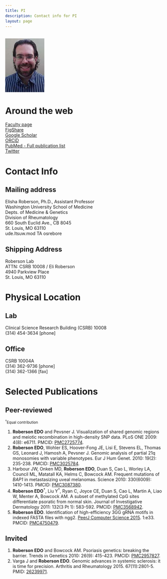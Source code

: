 ```yaml
---
title: PI
description: Contact info for PI
layout: page
---
```


<div id="sidebar">
<br><img src="images/people/pi.jpg" alt="PI pic" width="125px" height="172px">
</div>

<div id="maintext">
<h1>Around the web</h1>
<a href="http://www.rheumatology.wustl.edu/faculty/research-faculty/eroberson.html">Faculty page</a><br>
<a href="https://figshare.com/authors/Elisha_Roberson/98532">FigShare</a><br>
<a href="https://scholar.google.com/citations?user=Ny14EfMAAAAJ&hl=en">Google Scholar</a><br>
<a href="https://orcid.org/0000-0001-5921-2399">ORCiD</a><br>
<a href="https://www.ncbi.nlm.nih.gov/pubmed/?term=Roberson+Elisha[au]">PubMed - Full publication list</a><br>
<a href="https://twitter.com/thatdnaguy">Twitter</a><br>

<h1>Contact Info</h1>
<h2>Mailing address</h2>
Elisha Roberson, Ph.D., Assistant Professor<br>
Washington University School of Medicine<br>
Depts. of Medicine & Genetics<br>
Division of Rheumatology<br>
660 South Euclid Ave., CB 8045<br>
St. Louis, MO 63110<br>
<span class="reverse"> ude.ltsuw.mod TA osrebore </span>

<h2>Shipping Address</h2>
Roberson Lab<br>
ATTN: CSRB 10008 / Eli Roberson<br>
4940 Parkview Place<br>
St. Louis, MO 63110

<h1>Physical Location</h1>
<h2>Lab</h2>
Clinical Science Research Building (CSRB) 10008<br>
(314) 454-3634 [phone]<br>

<h2>Office</h2>
CSRB 10004A<br>
(314) 362-9736 [phone]<br>
(314) 362-1366 [fax]<br>

<h1>Selected Publications</h1>
<h2>Peer-reviewed</h2>
<small><sup>&dagger;</sup>Equal contribution</small>
<ol>
<li><strong>Roberson EDO</strong> and Pevsner J. Visualization of shared genomic regions and meiotic recombination in high-density SNP data. PLoS ONE 2009: 4(8): e6711. PMCID: <a href="http://www.ncbi.nlm.nih.gov/pmc/articles/PMC2725774/">PMC2725774</a>.</li>
<li><strong>Roberson EDO</strong>, Wohler ES, Hoover-Fong JE, Lisi E, Stevens EL, Thomas GS, Leonard J, Hamosh A, Pevsner J. Genomic analysis of partial 21q monosomies with variable phenotypes. Eur J Hum Genet. 2010: 19(2): 235-238. PMCID: <a href="http://www.ncbi.nlm.nih.gov/pmc/articles/PMC3025784/">PMC3025784</a>.</li>
<li>Harbour JW, Onken MD, <strong>Roberson EDO</strong>, Duan S, Cao L, Worley LA, Council ML, Matatall KA, Helms C, Bowcock AM. Frequent mutations of <i>BAP1</i> in metastasizing uveal melanomas. Science 2010: 330(6009): 1410-1413. PMCID: <a href="http://www.ncbi.nlm.nih.gov/pmc/articles/PMC3087380/">PMC3087380</a>.</li>
<li><strong>Roberson EDO</strong><sup>&dagger;</sup>, Liu Y<sup>&dagger;</sup>, Ryan C, Joyce CE, Duan S, Cao L, Martin A, Liao W, Menter A, Bowcock AM. A subset of methylated CpG sites differentiate psoratic from normal skin. Journal of Investigative Dermatology 2011: 132(3 Pt 1): 583-592. PMCID: <a href="http://www.ncbi.nlm.nih.gov/pmc/articles/PMC3568942/">PMC3568942</a>.</li>
<li><strong>Roberson EDO</strong>. Identification of high-efficiency 3GG gRNA motifs in indexed FASTA files with ngg2. <a href="https://peerj.com/articles/cs-33.pdf">PeerJ Computer Science 2015</a>. 1:e33. PMCID: <a href="https://www.ncbi.nlm.nih.gov/pmc/articles/PMC4750479/">PMC4750479</a>.</li>
</ol>

<h2>Invited</h2>
<ol>
<li><strong>Roberson EDO</strong> and Bowcock AM. Psoriasis genetics: breaking the barrier. Trends in Genetics 2010: 26(9): 415-423. PMCID: <a href="http://www.ncbi.nlm.nih.gov/pmc/articles/PMC2957827">PMC2957827</a>.</li>
<li>Varga J and <strong>Roberson EDO</strong>. Genomic advances in systemic sclerosis: it is time for precision. Arthritis and Rheumatology 2015. 67(11):2801-5. PMID: <a href="http://www.pubmed.gov/26239971">26239971</a>.</li>
</ol>

